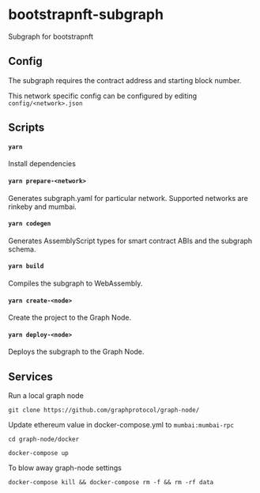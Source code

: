 # bootstrapnft-subgraph

Subgraph for bootstrapnft
## Config

The subgraph requires the contract address and starting block number.

This network specific config can be configured by editing `config/<network>.json`

## Scripts

#### `yarn` 
Install dependencies

#### `yarn prepare-<network>`

Generates subgraph.yaml for particular network.
Supported networks are rinkeby and mumbai.

#### `yarn codegen`

Generates AssemblyScript types for smart contract ABIs and the subgraph schema.

#### `yarn build`

Compiles the subgraph to WebAssembly.

#### `yarn create-<node>`

Create the project to the Graph Node.

#### `yarn deploy-<node>`

Deploys the subgraph to the Graph Node.

## Services

Run a local graph node

```
git clone https://github.com/graphprotocol/graph-node/
```

Update ethereum value in docker-compose.yml to `mumbai:mumbai-rpc`

```
cd graph-node/docker
```

```
docker-compose up
```

To blow away graph-node settings

```
docker-compose kill && docker-compose rm -f && rm -rf data
```